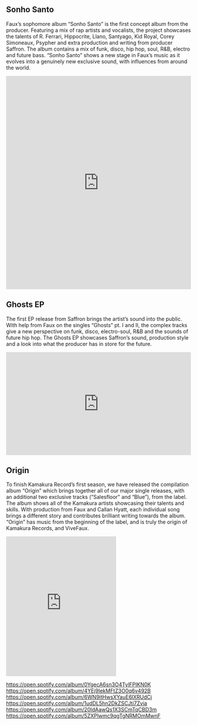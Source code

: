 ## Sonho Santo
Faux’s sophomore album “Sonho Santo” is the first concept album from the producer. Featuring a mix of rap artists and vocalists, the project showcases the talents of R. Ferrari, Hippocrite, Llano, Santyago, Kid Royal, Corey Simoneaux, Psypher and extra production and writing from producer Saffron. The album contains a mix of funk, disco, hip hop, soul, R&B, electro and future bass. “Sonho Santo” shows a new stage in Faux’s music as it evolves into a genuinely new exclusive sound, with influences from around the world.

<iframe src="https://open.spotify.com/embed/album/58A8LBbGnGfOo9PhUENxvc" width="100%" height="580" frameBorder="0" allowtransparency="true"></iframe>



## Ghosts EP
The first EP release from Saffron brings the artist’s sound into the public. With help from Faux on the singles “Ghosts” pt. I and II, the complex tracks give a new perspective on funk, disco, electro-soul, R&B and the sounds of future hip hop. The Ghosts EP showcases Saffron’s sound, production style and a look into what the producer has in store for the future.

  <iframe src="https://open.spotify.com/embed/album/1QXFaPDRTOb85iVR9PX0ky" width="100%" height="280" frameBorder="0" allowtransparency="true"></iframe>

## Origin

To finish Kamakura Record’s first season, we have released the compilation album “Origin” which brings together all of our major single releases, with an additional two exclusive tracks (“Salesfloor" and “Blue”), from the label. The album shows all of the Kamakura artists showcasing their talents and skills. With production from Faux and Callan Hyatt, each individual song brings a different story and contributes brilliant writing towards the album. “Origin” has music from the beginning of the label, and is truly the origin of Kamakura Records, and ViveFaux.

  <iframe src="https://open.spotify.com/embed/album/7zUX1w4MfJdLWFhUv0JpDY" width="300" height="380" frameBorder="0" allowtransparency="true"></iframe>


https://open.spotify.com/album/0YgecA6sn3O4TylFPIKN0K
https://open.spotify.com/album/4YEj9IekMFtZ3O0q6v492B
https://open.spotify.com/album/6WN9itHwsXYauE6lXRUdCj
https://open.spotify.com/album/1udDL5hn2DkZSCJti7Zvia
https://open.spotify.com/album/20IdAawQs1X3SCmTqCBD3m
https://open.spotify.com/album/5ZXPlwmc9qgTgNRMOmMwnF